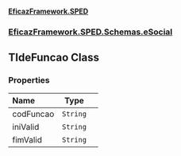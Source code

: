 #### [EficazFramework.SPED](EficazFrameworkSPED.md 'EficazFramework SPED')
### [EficazFramework.SPED.Schemas.eSocial](EficazFramework.SPED.Schemas.eSocial.md 'EficazFramework.SPED.Schemas.eSocial')

## TIdeFuncao Class
### Properties

| Name | Type | |
| :--- | :---: | :--- |
| codFuncao | `String` |  |
| iniValid | `String` |  |
| fimValid | `String` |  |
